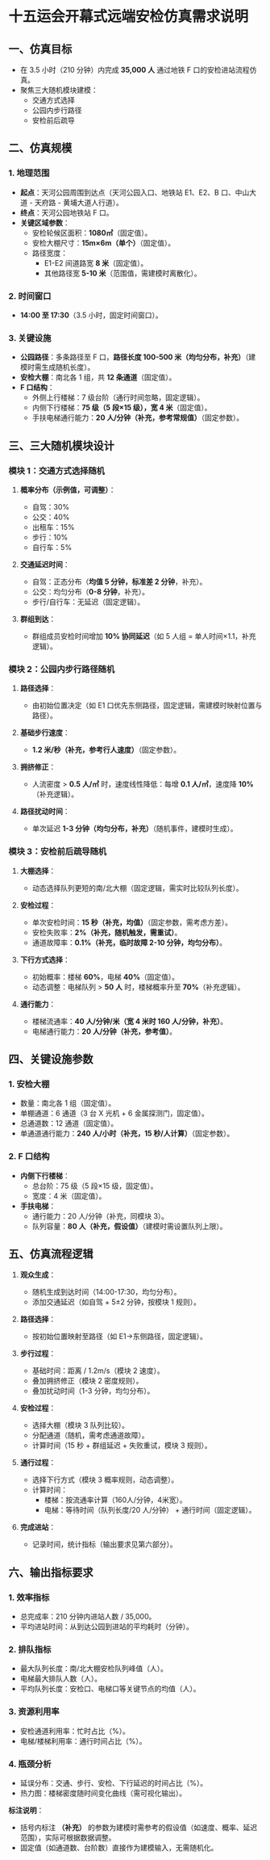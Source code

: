 # 十五运会开幕式远端安检仿真需求说明

## 一、仿真目标
- 在 3.5 小时（210 分钟）内完成 **35,000 人** 通过地铁 F 口的安检进站流程仿真。
- 聚焦三大随机模块建模：  
  - 交通方式选择  
  - 公园内步行路径  
  - 安检前后疏导  


## 二、仿真规模

### 1. 地理范围
- **起点**：天河公园周围到达点（天河公园入口、地铁站 E1、E2、B 口、中山大道 - 天府路 - 黄埔大道人行道）。  
- **终点**：天河公园地铁站 F 口。  
- **关键区域参数**：  
  - 安检轮候区面积：**1080㎡**（固定值）。  
  - 安检大棚尺寸：**15m×6m（单个）**（固定值）。  
  - 路径宽度：  
    - E1-E2 间道路宽 **8 米**（固定值）。  
    - 其他路径宽 **5-10 米**（范围值，需建模时离散化）。  

### 2. 时间窗口
- **14:00 至 17:30**（3.5 小时，固定时间窗口）。

### 3. 关键设施
- **公园路径**：多条路径至 F 口，**路径长度 100-500 米（均匀分布，补充）**（建模时需生成随机长度）。  
- **安检大棚**：南北各 1 组，共 **12 条通道**（固定值）。  
- **F 口结构**：  
  - 外侧上行楼梯：7 级台阶（通行时间忽略，固定逻辑）。  
  - 内侧下行楼梯：**75 级（5 段×15 级），宽 4 米**（固定值）。  
  - 手扶电梯通行能力：**20 人/分钟（补充，参考常规值）**（固定参数）。  


## 三、三大随机模块设计

### 模块 1：交通方式选择随机
1. **概率分布（示例值，可调整）**：  
   - 自驾：30%  
   - 公交：40%  
   - 出租车：15%  
   - 步行：10%  
   - 自行车：5%  

2. **交通延迟时间**：  
   - 自驾：正态分布（**均值 5 分钟，标准差 2 分钟**，补充）。  
   - 公交：均匀分布（**0-8 分钟**，补充）。  
   - 步行/自行车：无延迟（固定逻辑）。  

3. **群组到达**：  
   - 群组成员安检时间增加 **10% 协同延迟**（如 5 人组 = 单人时间×1.1，补充逻辑）。  


### 模块 2：公园内步行路径随机
1. **路径选择**：  
   - 由初始位置决定（如 E1 口优先东侧路径，固定逻辑，需建模时映射位置与路径）。  

2. **基础步行速度**：  
   - **1.2 米/秒（补充，参考行人速度）**（固定参数）。  

3. **拥挤修正**：  
   - 人流密度 > **0.5 人/㎡** 时，速度线性降低：每增 **0.1 人/㎡**，速度降 **10%**（补充逻辑）。  

4. **路径扰动时间**：  
   - 单次延迟 **1-3 分钟（均匀分布，补充）**（随机事件，建模时生成）。  


### 模块 3：安检前后疏导随机
1. **大棚选择**：  
   - 动态选择队列更短的南/北大棚（固定逻辑，需实时比较队列长度）。  

2. **安检过程**：  
   - 单次安检时间：**15 秒（补充，均值）**（固定参数，需考虑方差）。  
   - 安检失败率：**2%（补充，随机触发，需重试）**。  
   - 通道故障率：**0.1%（补充，临时故障 2-10 分钟，均匀分布）**。  

3. **下行方式选择**：  
   - 初始概率：楼梯 **60%**，电梯 **40%**（固定值）。  
   - 动态调整：电梯队列 > **50 人** 时，楼梯概率升至 **70%**（补充逻辑）。  

4. **通行能力**：  
   - 楼梯流通率：**40 人/分钟/米（宽 4 米时 160 人/分钟，补充）**。  
   - 电梯通行能力：**20 人/分钟（补充，参考值）**。  


## 四、关键设施参数

### 1. 安检大棚
- 数量：南北各 1 组（固定值）。  
- 单棚通道：6 通道（3 台 X 光机 + 6 金属探测门，固定值）。  
- 总通道数：12 通道（固定值）。  
- 单通道通行能力：**240 人/小时（补充，15 秒/人计算）**（固定参数）。  

### 2. F 口结构
- **内侧下行楼梯**：  
  - 总台阶：75 级（5 段×15 级，固定值）。  
  - 宽度：4 米（固定值）。  
- **手扶电梯**：  
  - 通行能力：20 人/分钟（补充，同模块 3）。  
  - 队列容量：**80 人（补充，假设值）**（建模时需设置队列上限）。  


## 五、仿真流程逻辑
1. **观众生成**：  
   - 随机生成到达时间（14:00-17:30，均匀分布）。  
   - 添加交通延迟（如自驾 + 5±2 分钟，按模块 1 规则）。  

2. **路径选择**：  
   - 按初始位置映射至路径（如 E1→东侧路径，固定逻辑）。  

3. **步行过程**：  
   - 基础时间：距离 / 1.2m/s（模块 2 速度）。  
   - 叠加拥挤修正（模块 2 密度规则）。  
   - 叠加扰动时间（1-3 分钟，均匀分布）。  

4. **安检过程**：  
   - 选择大棚（模块 3 队列比较）。  
   - 分配通道（随机，需考虑通道故障）。  
   - 计算时间（15 秒 + 群组延迟 + 失败重试，模块 3 规则）。  

5. **通行过程**：  
   - 选择下行方式（模块 3 概率规则，动态调整）。  
   - 计算时间：  
     - 楼梯：按流通率计算（160人/分钟，4米宽）。  
     - 电梯：等待时间（队列长度/20 人/分钟） + 通行时间（固定逻辑）。  

6. **完成进站**：  
   - 记录时间，统计指标（输出要求见第六部分）。  


## 六、输出指标要求
### 1. 效率指标
- 总完成率：210 分钟内进站人数 / 35,000。  
- 平均进站时间：从到达公园到进站的平均耗时（分钟）。  

### 2. 排队指标
- 最大队列长度：南/北大棚安检队列峰值（人）。  
- 电梯最大排队人数（人）。  
- 平均队列长度：安检口、电梯口等关键节点的均值（人）。  

### 3. 资源利用率
- 安检通道利用率：忙时占比（%）。  
- 电梯/楼梯利用率：通行时间占比（%）。  

### 4. 瓶颈分析
- 延误分布：交通、步行、安检、下行延迟的时间占比（%）。  
- 热力图：楼梯密度随时间变化曲线（需可视化输出）。  


**标注说明**：  
- 括号内标注 **（补充）** 的参数为建模时需参考的假设值（如速度、概率、延迟范围），实际可根据数据调整。  
- 固定值（如通道数、台阶数）直接作为建模输入，无需随机化。  
